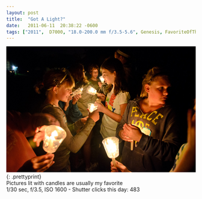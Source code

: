 ```yaml
---
layout: post
title:  "Got A Light?"
date:   2011-06-11  20:38:22 -0600
tags: ["2011",  D7000, "18.0-200.0 mm f/3.5-5.6", Genesis, FavoriteOfTheYear]
---
```

![:title](/images/2011/2011_0611_D7K_4168.jpg)
{: .prettyprint}  
Pictures lit with candles are usually my favorite  
1/30 sec, f/3.5, ISO 1600 - Shutter clicks this day: 483